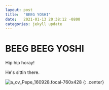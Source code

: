 ```yaml
---
layout: post
title:  "BEEG YOSHI"
date:   2021-01-13 20:38:12 -0800
categories: jekyll update
---
```

# BEEG BEEG YOSHI

Hip hip horay!

He's sittin there. 

![a_ov_Pepe_160928.focal-760x428](https://i.redd.it/aoh4z6fwold21.png)
{: .center}
